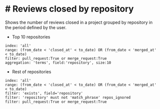 # \# Reviews closed by repository

Shows the number of reviews closed in a project grouped by repository in the period defined by the user.

* Top 10 repositories
```
index: 'all'
range: (from_date < 'closed_at' < to_date) OR (from_date < 'merged_at' < to_date)
filter: pull_request:True or merge_request:True
aggregation: 'terms', field:'repository', size:10
```

* Rest of repositories
```
index: 'all'
range: (from_date < 'closed_at' < to_date) OR (from_date < 'merged_at' < to_date)
filter: 'exists', field='repository'
filter: 'repository' must not 'match_phrase' repos_ignored
filter: pull_request:True or merge_request:True
```
